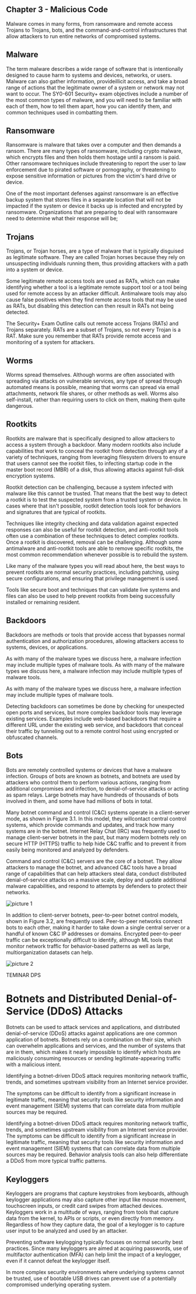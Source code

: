 ## Chapter 3 - Malicious Code

Malware comes in many forms, from ransomware and remote access Trojans to Trojans, bots, and the command-and-control infrastructures that allow attackers to run entire networks of compromised systems.

## Malware

The term malware describes a wide range of software that is intentionally designed to cause harm to systems and devices, networks, or users. Malware can also gather information, provideillicit access, and take a broad range of actions that the legitimate owner of a system or network may not want to occur. The SY0-601 Security+ exam objectives include a number of the most common types of malware, and you will need to be familiar with each of them, how to tell them apart, how you can identify them, and common techniques used in combatting them.

## Ransomware

Ransomware is malware that takes over a computer and then demands a ransom. There are many types of ransomware, including crypto malware, which encrypts files and then holds them hostage until a ransom is paid. Other ransomware techniques include threatening to report the user to law enforcement due to pirated software or pornography, or threatening to expose sensitive information or pictures from the victim's hard drive or device.

One of the most important defenses against ransomware is an effective backup system that stores files in a separate location that will not be impacted if the system or device it backs up is infected and encrypted by ransomware. Organizations that are preparing to deal with ransomware need to determine what their response will be;

## Trojans

Trojans, or Trojan horses, are a type of malware that is typically disguised as legitimate software. They are called Trojan horses because they rely on unsuspecting individuals running them, thus providing attackers with a path into a system or device. 

Some legitimate remote access tools are used as RATs, which can make identifying whether a tool is a legitimate remote support tool or a tool being used for remote access by an attacker difficult. Antimalware tools may also cause false positives when they find remote access tools that may be used as RATs, but disabling this detection can then result in RATs not being detected.

The Security+ Exam Outline calls out remote access Trojans (RATs) and Trojans separately. RATs are a subset of Trojans, so not every Trojan is a RAT. Make sure you remember that RATs provide remote access and monitoring of a system for attackers.

## Worms

Worms spread themselves. Although worms are often associated with spreading via attacks on vulnerable services, any type of spread through automated means is possible, meaning that worms can spread via email attachments, network file shares, or other methods as well. Worms also self-install, rather than requiring users to click on them, making them quite dangerous.

## Rootkits

Rootkits are malware that is specifically designed to allow attackers to access a system through a backdoor. Many modern rootkits also include capabilities that work to conceal the rootkit from detection through any of a variety of techniques, ranging from leveraging filesystem drivers to ensure that users cannot see the rootkit files, to infecting startup code in the master boot record (MBR) of a disk, thus allowing attacks against full-disk encryption systems.

Rootkit detection can be challenging, because a system infected with malware like this cannot be trusted. That means that the best way to detect a rootkit is to test the suspected system from a trusted system or device. In cases where that isn't possible, rootkit detection tools look for behaviors and signatures that are typical of rootkits.

Techniques like integrity checking and data validation against expected responses can also be useful for rootkit detection, and anti-rootkit tools often use a combination of these techniques to detect complex rootkits. Once a rootkit is discovered, removal can be challenging. Although some antimalware and anti-rootkit tools are able to remove specific rootkits, the most common recommendation whenever possible is to rebuild the system.

Like many of the malware types you will read about here, the best ways to prevent rootkits are normal security practices, including patching, using secure configurations, and ensuring that privilege management is used.

Tools like secure boot and techniques that can validate live systems and files can also be used to help prevent rootkits from being successfully installed or remaining resident.

## Backdoors

Backdoors are methods or tools that provide access that bypasses normal authentication and authorization procedures, allowing attackers access to systems, devices, or applications.

As with many of the malware types we discuss here, a malware infection may include multiple types of malware tools. As with many of the malware types we discuss here, a malware infection may include multiple types of malware tools.

As with many of the malware types we discuss here, a malware infection may include multiple types of malware tools.

Detecting backdoors can sometimes be done by checking for unexpected open ports and services, but more complex backdoor tools may leverage existing services. Examples include web-based backdoors that require a different URL under the existing web service, and backdoors that conceal their traffic by tunneling out to a remote control host using encrypted or obfuscated channels.

## Bots

Bots are remotely controlled systems or devices that have a malware infection. Groups of bots are known as botnets, and botnets are used by attackers who control them to perform various actions, ranging from additional compromises and infection, to denial-of-service attacks or acting as spam relays. Large botnets may have hundreds of thousands of bots involved in them, and some have had millions of bots in total.

Many botnet command and control (C&C) systems operate in a client-server mode, as shown in Figure 3.1. In this model, they willcontact central control systems, which provide commands and updates, and track how many systems are in the botnet. Internet Relay Chat (IRC) was frequently used to manage client-server botnets in the past, but many modern botnets rely on secure HTTP (HTTPS) traffic to help hide C&C traffic and to prevent it from easily being monitored and analyzed by defenders.

Command and control (C&C) servers are the core of a botnet. They allow attackers to manage the botnet, and advanced C&C tools have a broad range of capabilities that can help attackers steal data, conduct distributed denial-of-service attacks on a massive scale, deploy and update additional malware capabilities, and respond to attempts by defenders to protect their networks.

![picture 1](../images/a8cb9db63280602b3f7e2c6fd0707589f729ac98ef83046a1429bc287f50072a.png)  

In addition to client-server botnets, peer-to-peer botnet control models, shown in Figure 3.2, are frequently used. Peer-to-peer networks connect bots to each other, making it harder to take down a single central server or a handful of known C&C IP addresses or domains. Encrypted peer-to-peer traffic can be exceptionally difficult to identify, although ML tools that monitor network traffic for behavior-based patterns as well as large, multiorganization datasets can help.

![picture 2](../images/a077ed59ef4b4e79ecbb54b6484c642e4a82dfb93863112d2d5d48aaefee8b48.png)  

TEMINAR DPS

# Botnets and Distributed Denial-of-Service (DDoS) Attacks

Botnets can be used to attack services and applications, and distributed denial-of-service (DDoS) attacks against applications are one common application of botnets. Botnets rely on a combination on their size, which can overwhelm applications and services, and the number of systems that are in them, which makes it nearly impossible to identify which hosts are maliciously consuming resources or sending legitimate-appearing traffic with a malicious intent.

Identifying a botnet-driven DDoS attack requires monitoring network traffic, trends, and sometimes upstream visibility from an Internet service provider.

The symptoms can be difficult to identify from a significant increase in legitimate traffic, meaning that security tools like security information and event management (SIEM) systems that can correlate data from multiple sources may be required.

Identifying a botnet-driven DDoS attack requires monitoring network traffic, trends, and sometimes upstream visibility from an Internet service provider. The symptoms can be difficult to identify from a significant increase in legitimate traffic, meaning that security tools like security information and event management (SIEM) systems that can correlate data from multiple sources may be required. Behavior analysis tools can also help differentiate a DDoS from more typical traffic patterns.

## Keyloggers

Keyloggers are programs that capture keystrokes from keyboards, although keylogger applications may also capture other input like mouse movement, touchscreen inputs, or credit card swipes from attached devices. Keyloggers work in a multitude of ways, ranging from tools that capture data from the kernel, to APIs or scripts, or even directly from memory. Regardless of how they capture data, the goal of a keylogger is to capture user input to be analyzed and used by an attacker.

Preventing software keylogging typically focuses on normal security best practices. Since many keyloggers are aimed at acquiring passwords, use of multifactor authentication (MFA) can help limit the impact of a keylogger, even if it cannot defeat the keylogger itself.

In more complex security environments where underlying systems cannot be trusted, use of bootable USB drives can prevent use of a potentially compromised underlying operating system.

